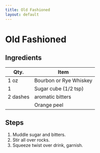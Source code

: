 ```yaml
---
title: Old Fashioned
layout: default
---
```


# Old Fashioned

## Ingredients

| Qty.     | Item                   |
| -------- | ---------------------- |
| 1 oz     | Bourbon or Rye Whiskey |
| 1        | Sugar cube (1/2 tsp)   |
| 2 dashes | aromatic bitters       |
|          | Orange peel            |

## Steps

1. Muddle sugar and bitters.
1. Stir all over rocks.
1. Squeeze twist over drink, garnish.
